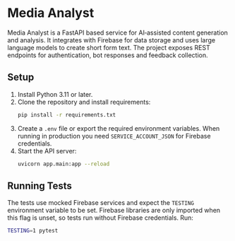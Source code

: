 # Media Analyst

Media Analyst is a FastAPI based service for AI‑assisted content generation and analysis. It integrates with Firebase for data storage and uses large language models to create short form text. The project exposes REST endpoints for authentication, bot responses and feedback collection.

## Setup

1. Install Python 3.11 or later.
2. Clone the repository and install requirements:
   ```bash
   pip install -r requirements.txt
   ```
3. Create a `.env` file or export the required environment variables. When running in production you need `SERVICE_ACCOUNT_JSON` for Firebase credentials.
4. Start the API server:
   ```bash
   uvicorn app.main:app --reload
   ```

## Running Tests

The tests use mocked Firebase services and expect the `TESTING` environment variable to be set. Firebase libraries are only imported when this flag is unset, so tests run without Firebase credentials. Run:

```bash
TESTING=1 pytest
```
